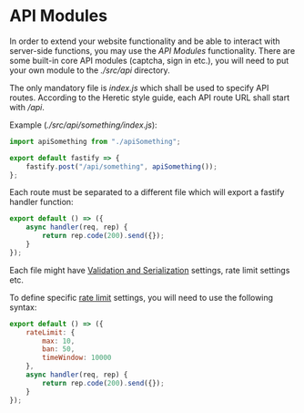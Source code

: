 # API Modules

In order to extend your website functionality and be able to interact with server-side functions, you may use the *API Modules* functionality. There are some built-in core API modules (captcha, sign in etc.), you will need to put your own module to the *./src/api* directory.

The only mandatory file is *index.js* which shall be used to specify API routes. According to the Heretic style guide, each API route URL shall start with */api*.

Example (*./src/api/something/index.js*):

```javascript
import apiSomething from "./apiSomething";

export default fastify => {
    fastify.post("/api/something", apiSomething());
};
```

Each route must be separated to a different file which will export a fastify handler function:

```javascript
export default () => ({
    async handler(req, rep) {
        return rep.code(200).send({});
    }
});
```

Each file might have [Validation and Serialization](https://www.fastify.io/docs/latest/Reference/Validation-and-Serialization/) settings, rate limit settings etc.

To define specific [rate limit](rateLimit.md) settings, you will need to use the following syntax:

```javascript
export default () => ({
    rateLimit: {
        max: 10,
        ban: 50,
        timeWindow: 10000
    },
    async handler(req, rep) {
        return rep.code(200).send({});
    }
});
```